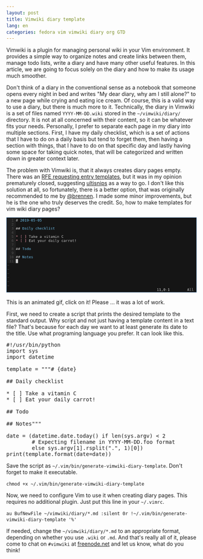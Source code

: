 ```yaml
---
layout: post
title: Vimwiki diary template
lang: en
categories: fedora vim vimwiki diary org GTD
---
```


Vimwiki is a plugin for managing personal wiki in your Vim environment. It provides a simple way to organize notes and create links between them, manage todo lists, write a diary and have many other useful features. In this article, we are going to focus solely on the diary and how to make its usage much smoother.

Don't think of a diary in the conventional sense as a notebook that someone opens every night in bed and writes "My dear diary, why am I still alone?" to a new page while crying and eating ice cream. Of course, this is a valid way to use a diary, but there is much more to it. Technically, the diary in Vimwiki is a set of files named `YYYY-MM-DD.wiki` stored in the `~/vimwiki/diary/` directory. It is not at all concerned with their content, so it can be whatever fits your needs. Personally, I prefer to separate each page in my diary into multiple sections. First, I have my daily checklist, which is a set of actions that I have to do on a daily basis but tend to forget them, then having a section with things, that I have to do on that specific day and lastly having some space for taking quick notes, that will be categorized and written down in greater context later.

The problem with Vimwiki is, that it always creates diary pages empty. There was an [RFE requesting entry templates](https://github.com/vimwiki/vimwiki/issues/622), but it was in my opinion prematurely closed, suggesting [ultisnips](https://github.com/SirVer/ultisnips) as a way to go. I don't like this solution at all, so fortunately, there is a better option, that was originally recommended to me by [@brennen](https://code.p1k3.com/gitea/brennen). I made some minor improvements, but he is the one who truly deserves the credit. So, how to make templates for vim wiki diary pages?

<div class="text-center img">
  <a href="/files/img/vimwiki-diary-template/vimwiki-diary-template.gif">
    <img src="/files/img/vimwiki-diary-template/5.png" alt="" />
  </a>
  <p>This is an animated gif, click on it! Please ... it was a lot of work.</p>
</div>

First, we need to create a script that prints the desired template to the standard output. Why script and not just having a template content in a text file? That's because for each day we want to at least generate its date to the title. Use what programing language you prefer. It can look like this.

<pre class="prettyprint lang-py">
#!/usr/bin/python
import sys
import datetime

template = """# {date}

## Daily checklist

* [ ] Take a vitamin C
* [ ] Eat your daily carrot!

## Todo

## Notes"""

date = (datetime.date.today() if len(sys.argv) < 2
        # Expecting filename in YYYY-MM-DD.foo format
        else sys.argv[1].rsplit(".", 1)[0])
print(template.format(date=date))
</pre>

Save the script as `~/.vim/bin/generate-vimwiki-diary-template`. Don't forget to make it executable.

	chmod +x ~/.vim/bin/generate-vimwiki-diary-template

Now, we need to configure Vim to use it when creating diary pages. This requires no additional plugin. Just put this line in your `~/.vimrc`.

	au BufNewFile ~/vimwiki/diary/*.md :silent 0r !~/.vim/bin/generate-vimwiki-diary-template '%'

If needed, change the `~/vimwiki/diary/*.md` to an appropriate format, depending on whether you use `.wiki` or `.md`. And that's really all of it, please come to chat on `#vimwiki` at [freenode.net](https://freenode.net/) and let us know, what do you think!
